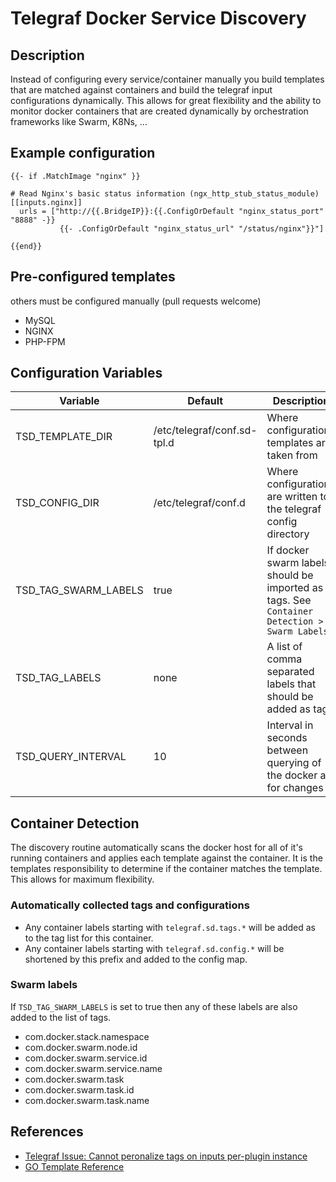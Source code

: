 # Telegraf Docker Service Discovery

## Description
Instead of configuring every service/container manually you build
templates that are matched against containers and build the telegraf
input configurations dynamically. This allows for great flexibility and
the ability to monitor docker containers that are created dynamically by
orchestration frameworks like Swarm, K8Ns, ...

## Example configuration
```
{{- if .MatchImage "nginx" }}

# Read Nginx's basic status information (ngx_http_stub_status_module)
[[inputs.nginx]]
  urls = ["http://{{.BridgeIP}}:{{.ConfigOrDefault "nginx_status_port" "8888" -}}
           {{- .ConfigOrDefault "nginx_status_url" "/status/nginx"}}"]

{{end}}
```

## Pre-configured templates
others must be configured manually (pull requests welcome)
- MySQL
- NGINX
- PHP-FPM

## Configuration Variables
| Variable             | Default                     | Description                                                                                 |
| ---                  | ---                         | ---                                                                                         |
| TSD_TEMPLATE_DIR     | /etc/telegraf/conf.sd-tpl.d | Where configurations templates are taken from                                               |
| TSD_CONFIG_DIR       | /etc/telegraf/conf.d        | Where configurations are written to, the telegraf config directory                          |
| TSD_TAG_SWARM_LABELS | true                        | If docker swarm labels should be imported as tags. See `Container Detection > Swarm Labels` |
| TSD_TAG_LABELS       | none                        | A list of comma separated labels that should be added as tags                               |
| TSD_QUERY_INTERVAL   | 10                          | Interval in seconds between querying of the docker api for changes                          |

## Container Detection
The discovery routine automatically scans the docker host for all of it's running containers and applies each template against the container.
It is the templates responsibility to determine if the container matches the template. This allows for maximum flexibility.

### Automatically collected tags and configurations
- Any container labels starting with `telegraf.sd.tags.*` will be added as to the tag list for this container.
- Any container labels starting with `telegraf.sd.config.*` will be shortened by this prefix and added to the config map.

### Swarm labels
If `TSD_TAG_SWARM_LABELS` is set to true then any of these labels are also added to the list of tags.
- com.docker.stack.namespace
- com.docker.swarm.node.id
- com.docker.swarm.service.id
- com.docker.swarm.service.name
- com.docker.swarm.task
- com.docker.swarm.task.id
- com.docker.swarm.task.name

## References
- [Telegraf Issue: Cannot peronalize tags on inputs per-plugin instance](https://github.com/influxdata/telegraf/issues/662)
- [GO Template Reference](https://golang.org/pkg/text/template/)

